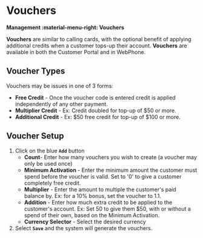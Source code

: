 # Vouchers
**Management :material-menu-right: Vouchers**

**Vouchers** are similar to calling cards, with the optional benefit of applying additional credits when a customer tops-up their account. **Vouchers** are available in both the Customer Portal and in WebPhone. 

## Voucher Types

Vouchers may be issues in one of 3 forms:

* **Free Credit** - Once the voucher code is entered credit is applied independently of any other payment.
* **Multiplier Credit** - Ex: Credit doubled for top-up of $50 or more.
* **Additional Credit** - Ex: $50 free credit for top-up of $100 or more.


## Voucher Setup

1. Click on the blue **`Add`** button
    * **Count**- Enter how many vouchers you wish to create (a voucher may only be used once)
    * **Minimum Activation** - Enter the minimum amount the customer must spend before the voucher is valid. Set to '0' to give a customer completely free credit. 
    * **Multiplier** - Enter the amount to multiple the customer's paid balance by. Ex: for a 10% bonus, set the voucher to 1.1.
    * **Addition** - Enter how much extra credit to be applied to the customer's account. Ex: Set 50 to give them $50, with or without a spend of their own, based on the Minimum Activation.
    * **Currency Selector** - Select the desired currency
3. Select **`Save`** and the system will generate the vouchers.


